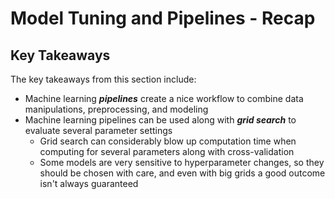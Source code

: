 # Model Tuning and Pipelines - Recap

## Key Takeaways

The key takeaways from this section include:

* Machine learning ***pipelines*** create a nice workflow to combine data manipulations, preprocessing, and modeling
* Machine learning pipelines can be used along with ***grid search*** to evaluate several parameter settings 
  * Grid search can considerably blow up computation time when computing for several parameters along with cross-validation
  * Some models are very sensitive to hyperparameter changes, so they should be chosen with care, and even with big grids a good outcome isn't always guaranteed
